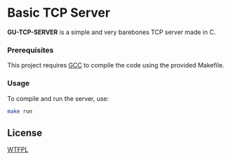# Basic TCP Server

**GU-TCP-SERVER** is a simple and very barebones TCP server made in C.

### Prerequisites

This project requires [GCC](https://gcc.gnu.org/install/) to compile the code using the provided Makefile.

### Usage

To compile and run the server, use:

```bash
make run
```

## License

[WTFPL](/LICENSE.MD)
